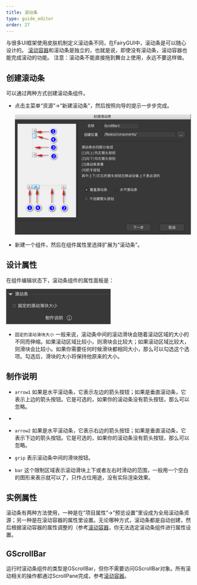```yaml
---
title: 滚动条
type: guide_editor
order: 27
---
```


与很多UI框架使用皮肤机制定义滚动条不同，在FairyGUI中，滚动条是可以随心设计的。
[滚动容器](scrollpane.html)和滚动条是独立的，也就是说，即使没有滚动条，滚动容器也能完成滚动的功能。
注意：滚动条不能直接拖到舞台上使用，永远不要这样做。

## 创建滚动条

可以通过两种方式创建滚动条组件。

- 点击主菜单“资源”->“新建滚动条”，然后按照向导的提示一步步完成。

  ![](../../images/QQ20191211-181917.png)

- 新建一个组件，然后在组件属性里选择扩展为“滚动条”。

## 设计属性

在组件编辑状态下，滚动条组件的属性面板是：

![](../../images/QQ20191211-181948.png)

- `固定的滚动滑块大小` 一般来说，滚动条中间的滚动滑块会随着滚动区域的大小的不同而伸缩。如果滚动区域比较小，则滑块会比较大；如果滚动区域比较大，则滑块会比较小。如果你需要任何时候滑块都相同大小，那么可以勾选这个选项。勾选后，滑块的大小将保持他原来的大小。

## 制作说明

- `arrow1` 如果是水平滚动条，它表示左边的箭头按钮；如果是垂直滚动条，它表示上边的箭头按钮。它是可选的，如果你的滚动条没有箭头按钮，那么可以忽略。
- 
- `arrow2` 如果是水平滚动条，它表示右边的箭头按钮；如果是垂直滚动条，它表示下边的箭头按钮。它是可选的，如果你的滚动条没有箭头按钮，那么可以忽略。

- `grip` 表示滚动条中间的滑块按钮。

- `bar` 这个限制区域表示滚动滑块上下或者左右时滑动的范围，一般用一个空白的图形来表示就可以了，只作占位用途，没有实际渲染效果。

## 实例属性

滚动条有两种方法使用，一种是在“项目属性”->“预览设置”里设成为全局滚动条资源；另一种是在滚动容器的属性里设置。无论哪种方式，滚动条都是自动创建，然后根据滚动容器的属性调整的（参考[滚动容器](scrollpane.html)，你无法选定滚动条组件进行属性设置。

## GScrollBar

运行时滚动条组件的类型是GScrollBar，但你不需要访问GScrollBar对象。所有滚动相关的操作都通过ScrollPane完成，参考[滚动容器](scrollpane.html)。